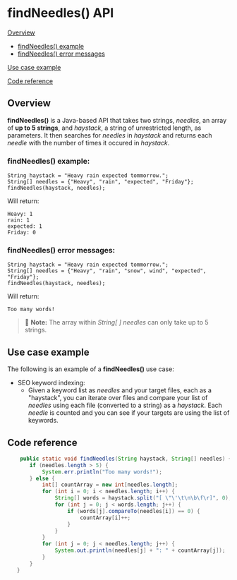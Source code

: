 <!-- Confidential + Proprietary Google&#174;-->
<!-- Exercise #1 - findNeedles (required)-->
<!-- This exercise has two required parts:-->
<!--
1. Write an API reference document that explains
how to call this method. Your audience for this
document is an experienced Java programmer.
 
2. Assume you have a chance to send comments or
questions to the person who wrote the code.
Suggest ways to improve the code, for example,
to reduce memory usage or enhance features -->

# findNeedles() API

[Overview](#Overview)
- [findNeedles() example](#Example)
- [findNeedles() error messages](#Errors)

[Use case example](#Uses)

[Code reference](#Code)

## Overview <a name="Overview"/>


**findNeedles()** is a Java-based API that takes two strings, *needles*, an array of **up to 5 strings**,
and *haystack*, a string of unrestricted length, as parameters. It then searches for *needles* in *haystack* and returns each *needle* with the number of times it occured in *haystack*.  

### findNeedles() example:<a name="Example"/>
	
	String haystack = "Heavy rain expected tommorrow.";
	String[] needles = {"Heavy", "rain", "expected", "Friday"};
	findNeedles(haystack, needles);
	
Will return:
	
	Heavy: 1
	rain: 1
	expected: 1
	Friday: 0

### findNeedles() error messages:<a name="Errors"/>

	String haystack = "Heavy rain expected tommorrow.";
	String[] needles = {"Heavy", "rain", "snow", wind", "expected", "Friday"};
	findNeedles(haystack, needles);
	
Will return:
	
	Too many words!

> :memo: **Note:** The array within *String[ ] needles* can only take up to 5 strings. 

## Use case example<a name="Uses"/>

The following is an example of a **findNeedles()** use case:

- SEO keyword indexing:
	- Given a keyword list as *needles* and your target files, each as a "haystack", 
	you can iterate over files and compare your list of *needles* using each 
	file (converted to a string) as a *haystack*. Each *needle* is counted and 
	you can see if your targets are using the list of keywords.
	

## Code reference <a name="Code"/>


```java
    public static void findNeedles(String haystack, String[] needles) {
       if (needles.length > 5) {
           System.err.println("Too many words!");
       } else {
           int[] countArray = new int[needles.length];
           for (int i = 0; i < needles.length; i++) {
               String[] words = haystack.split("[ \"\'\t\n\b\f\r]", 0);
               for (int j = 0; j < words.length; j++) {
                   if (words[j].compareTo(needles[i]) == 0) {
                       countArray[i]++;
                   }
               }
           }
           for (int j = 0; j < needles.length; j++) {
               System.out.println(needles[j] + ": " + countArray[j]);
           }
       }
   }
```
